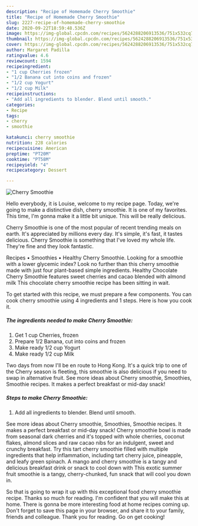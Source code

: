 ```yaml
---
description: "Recipe of Homemade Cherry Smoothie"
title: "Recipe of Homemade Cherry Smoothie"
slug: 2227-recipe-of-homemade-cherry-smoothie
date: 2020-09-22T18:59:48.536Z
image: https://img-global.cpcdn.com/recipes/5624288206913536/751x532cq70/cherry-smoothie-recipe-main-photo.jpg
thumbnail: https://img-global.cpcdn.com/recipes/5624288206913536/751x532cq70/cherry-smoothie-recipe-main-photo.jpg
cover: https://img-global.cpcdn.com/recipes/5624288206913536/751x532cq70/cherry-smoothie-recipe-main-photo.jpg
author: Margaret Padilla
ratingvalue: 4.6
reviewcount: 1594
recipeingredient:
- "1 cup Cherries frozen"
- "1/2 Banana cut into coins and frozen"
- "1/2 cup Yogurt"
- "1/2 cup Milk"
recipeinstructions:
- "Add all ingredients to blender. Blend until smooth."
categories:
- Recipe
tags:
- cherry
- smoothie

katakunci: cherry smoothie 
nutrition: 228 calories
recipecuisine: American
preptime: "PT20M"
cooktime: "PT58M"
recipeyield: "4"
recipecategory: Dessert

---
```



![Cherry Smoothie](https://img-global.cpcdn.com/recipes/5624288206913536/751x532cq70/cherry-smoothie-recipe-main-photo.jpg)

Hello everybody, it is Louise, welcome to my recipe page. Today, we're going to make a distinctive dish, cherry smoothie. It is one of my favorites. This time, I'm gonna make it a little bit unique. This will be really delicious.

Cherry Smoothie is one of the most popular of recent trending meals on earth. It's appreciated by millions every day. It's simple, it's fast, it tastes delicious. Cherry Smoothie is something that I've loved my whole life. They're fine and they look fantastic.

Recipes • Smoothies • Healthy Cherry Smoothie. Looking for a smoothie with a lower glycemic index? Look no further than this cherry smoothie made with just four plant-based simple ingredients. Healthy Chocolate Cherry Smoothie features sweet cherries and cacao blended with almond milk This chocolate cherry smoothie recipe has been sitting in wait.


To get started with this recipe, we must prepare a few components. You can cook cherry smoothie using 4 ingredients and 1 steps. Here is how you cook it.

<!--inarticleads1-->

##### The ingredients needed to make Cherry Smoothie:

1. Get 1 cup Cherries, frozen
1. Prepare 1/2 Banana, cut into coins and frozen
1. Make ready 1/2 cup Yogurt
1. Make ready 1/2 cup Milk


Two days from now I&#39;ll be en route to Hong Kong. It&#39;s a quick trip to one of the Cherry season is fleeting, this smoothie is also delicious if you need to swap in alternative fruit. See more ideas about Cherry smoothie, Smoothies, Smoothie recipes. It makes a perfect breakfast or mid-day snack! 

<!--inarticleads2-->

##### Steps to make Cherry Smoothie:

1. Add all ingredients to blender. Blend until smooth.


See more ideas about Cherry smoothie, Smoothies, Smoothie recipes. It makes a perfect breakfast or mid-day snack! Cherry smoothie bowl is made from seasonal dark cherries and it&#39;s topped with whole cherries, coconut flakes, almond slices and raw cacao nibs for an indulgent, sweet and crunchy breakfast. Try this tart cherry smoothie filled with multiple ingredients that help inflammation, including tart cherry juice, pineapple, and leafy green spinach. A mango and cherry smoothie is a tangy and delicious breakfast drink or snack to cool down with This exotic summer fruit smoothie is a tangy, cherry-chunked, fun snack that will cool you down in. 

So that is going to wrap it up with this exceptional food cherry smoothie recipe. Thanks so much for reading. I'm confident that you will make this at home. There is gonna be more interesting food at home recipes coming up. Don't forget to save this page in your browser, and share it to your family, friends and colleague. Thank you for reading. Go on get cooking!
